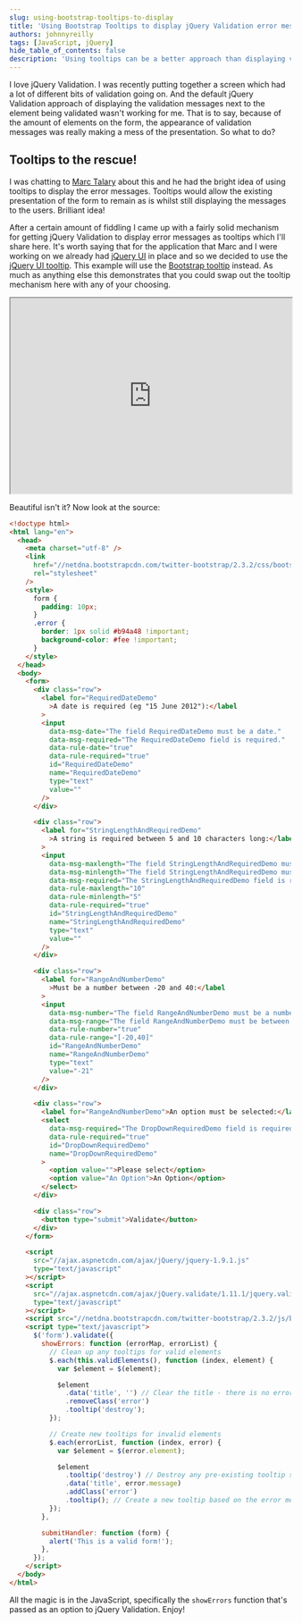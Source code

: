 ```yaml
---
slug: using-bootstrap-tooltips-to-display
title: 'Using Bootstrap Tooltips to display jQuery Validation error messages'
authors: johnnyreilly
tags: [JavaScript, jQuery]
hide_table_of_contents: false
description: 'Using tooltips can be a better approach than displaying validation messages next to the element being validated in jQuery Validation.'
---
```


I love jQuery Validation. I was recently putting together a screen which had a lot of different bits of validation going on. And the default jQuery Validation approach of displaying the validation messages next to the element being validated wasn't working for me. That is to say, because of the amount of elements on the form, the appearance of validation messages was really making a mess of the presentation. So what to do?

<!--truncate-->

## Tooltips to the rescue!

I was chatting to [Marc Talary](https://plus.google.com/u/0/116859810359377785616/posts) about this and he had the bright idea of using tooltips to display the error messages. Tooltips would allow the existing presentation of the form to remain as is whilst still displaying the messages to the users. Brilliant idea!

After a certain amount of fiddling I came up with a fairly solid mechanism for getting jQuery Validation to display error messages as tooltips which I'll share here. It's worth saying that for the application that Marc and I were working on we already had [jQuery UI](http://jqueryui.com/) in place and so we decided to use the [jQuery UI tooltip](http://jqueryui.com/tooltip/). This example will use the [Bootstrap tooltip](http://getbootstrap.com/javascript/#tooltips) instead. As much as anything else this demonstrates that you could swap out the tooltip mechanism here with any of your choosing.

<iframe src="https://htmlpreview.github.io/?https://gist.github.com/johnnyreilly/5867188/raw/2543a12fbd5c0aaad1da6793b7a7437492be3baf/DemoTooltip.html" width="100%" height="350"></iframe>

Beautiful isn't it? Now look at the source:

```html
<!doctype html>
<html lang="en">
  <head>
    <meta charset="utf-8" />
    <link
      href="//netdna.bootstrapcdn.com/twitter-bootstrap/2.3.2/css/bootstrap-combined.min.css"
      rel="stylesheet"
    />
    <style>
      form {
        padding: 10px;
      }
      .error {
        border: 1px solid #b94a48 !important;
        background-color: #fee !important;
      }
    </style>
  </head>
  <body>
    <form>
      <div class="row">
        <label for="RequiredDateDemo"
          >A date is required (eg "15 June 2012"):</label
        >
        <input
          data-msg-date="The field RequiredDateDemo must be a date."
          data-msg-required="The RequiredDateDemo field is required."
          data-rule-date="true"
          data-rule-required="true"
          id="RequiredDateDemo"
          name="RequiredDateDemo"
          type="text"
          value=""
        />
      </div>

      <div class="row">
        <label for="StringLengthAndRequiredDemo"
          >A string is required between 5 and 10 characters long:</label
        >
        <input
          data-msg-maxlength="The field StringLengthAndRequiredDemo must be a string with a minimum length of 5 and a maximum length of 10."
          data-msg-minlength="The field StringLengthAndRequiredDemo must be a string with a minimum length of 5 and a maximum length of 10."
          data-msg-required="The StringLengthAndRequiredDemo field is required."
          data-rule-maxlength="10"
          data-rule-minlength="5"
          data-rule-required="true"
          id="StringLengthAndRequiredDemo"
          name="StringLengthAndRequiredDemo"
          type="text"
          value=""
        />
      </div>

      <div class="row">
        <label for="RangeAndNumberDemo"
          >Must be a number between -20 and 40:</label
        >
        <input
          data-msg-number="The field RangeAndNumberDemo must be a number."
          data-msg-range="The field RangeAndNumberDemo must be between -20 and 40."
          data-rule-number="true"
          data-rule-range="[-20,40]"
          id="RangeAndNumberDemo"
          name="RangeAndNumberDemo"
          type="text"
          value="-21"
        />
      </div>

      <div class="row">
        <label for="RangeAndNumberDemo">An option must be selected:</label>
        <select
          data-msg-required="The DropDownRequiredDemo field is required."
          data-rule-required="true"
          id="DropDownRequiredDemo"
          name="DropDownRequiredDemo"
        >
          <option value="">Please select</option>
          <option value="An Option">An Option</option>
        </select>
      </div>

      <div class="row">
        <button type="submit">Validate</button>
      </div>
    </form>

    <script
      src="//ajax.aspnetcdn.com/ajax/jQuery/jquery-1.9.1.js"
      type="text/javascript"
    ></script>
    <script
      src="//ajax.aspnetcdn.com/ajax/jQuery.validate/1.11.1/jquery.validate.js"
      type="text/javascript"
    ></script>
    <script src="//netdna.bootstrapcdn.com/twitter-bootstrap/2.3.2/js/bootstrap.min.js"></script>
    <script type="text/javascript">
      $('form').validate({
        showErrors: function (errorMap, errorList) {
          // Clean up any tooltips for valid elements
          $.each(this.validElements(), function (index, element) {
            var $element = $(element);

            $element
              .data('title', '') // Clear the title - there is no error associated anymore
              .removeClass('error')
              .tooltip('destroy');
          });

          // Create new tooltips for invalid elements
          $.each(errorList, function (index, error) {
            var $element = $(error.element);

            $element
              .tooltip('destroy') // Destroy any pre-existing tooltip so we can repopulate with new tooltip content
              .data('title', error.message)
              .addClass('error')
              .tooltip(); // Create a new tooltip based on the error messsage we just set in the title
          });
        },

        submitHandler: function (form) {
          alert('This is a valid form!');
        },
      });
    </script>
  </body>
</html>
```

All the magic is in the JavaScript, specifically the `showErrors` function that's passed as an option to jQuery Validation. Enjoy!
